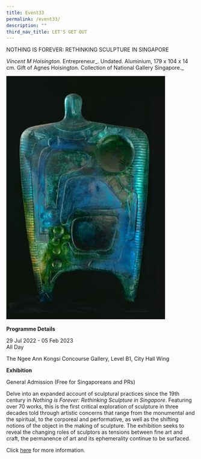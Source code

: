 ```yaml
---
title: Event33
permalink: /event33/
description: ""
third_nav_title: LET'S GET OUT
---
```



NOTHING IS FOREVER: RETHINKING SCULPTURE IN SINGAPORE


_Vincent M Hoisington._ Entrepreneur_. Undated. Aluminium, 179 x 104 x 14 cm. Gift of Agnes Hoisington. Collection of National Gallery Singapore._

![Event3.png](/images/Event3.png)


**Programme Details**

29 Jul 2022 - 05 Feb 2023  
All Day 

The Ngee Ann Kongsi Concourse Gallery, Level B1, City Hall Wing

**Exhibition**

General Admission (Free for Singaporeans and PRs)



Delve into an expanded account of sculptural practices since the 19th century in _Nothing is Forever: Rethinking Sculpture in Singapore_. Featuring over 70 works, this is the first critical exploration of sculpture in three decades told through artistic concerns that range from the monumental and the spiritual, to the corporeal and performative, as well as the shifting notions of the object in the making of sculpture. The exhibition seeks to reveal the changing roles of sculptors as tensions between fine art and craft, the permanence of art and its ephemerality continue to be surfaced.

Click [here](https://www.nationalgallery.sg/nothing-is-forever) for more information.